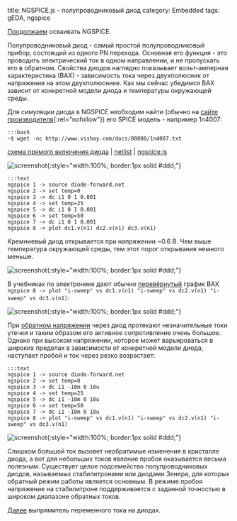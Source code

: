 title: NGSPICE.js - полупроводниковый диод
category: Embedded 
tags: gEDA, ngspice

[Продолжаем]({filename}../2016-10-28-ngspice-introduction/2016-10-28-ngspice-introduction.md) осваивать NGSPICE.

Полупроводниковый диод - самый простой полупроводниковый прибор, состоящий из одного PN перехода. Основная его функция - это проводить электрический ток в одном направлении, и не пропускать его в обратном. Свойства диодов наглядно показывает вольт-амперная характеристика (ВАХ) - зависимость тока через двухполюсник от напряжения на этом двухполюснике. Как мы сейчас убедимся ВАХ зависит от конкретной модели диода и температуры окружающей среды.

<!-- 
<a href="{attach}1n4007.txt"></a>
-->

Для симуляции диода в NGSPICE необходим найти (обычно на [сайте производителя](https://www.centralsemi.com/content/engineering/spicemodels/){:rel="nofollow"}) его SPICE модель - например 1n4007:

    :::bash
    ~$ wget -nc http://www.vishay.com/docs/88000/1n4007.txt

[схема прямого включения диода]({attach}diode-forward.sch) | [netlist]({attach}diode-forward.net) | [ngspice.js](https://ngspice.js.org/?gist=e93497542d39976cfcb6df1d193658c3)

![screenshot]({attach}show-img-diode-forward.png){:style="width:100%; border:1px solid #ddd;"}

    :::text
    ngspice 1 -> source diode-forward.net
    ngspice 2 -> set temp=0
    ngspice 3 -> dc i1 0 1 0.001
    ngspice 4 -> set temp=25
    ngspice 5 -> dc i1 0 1 0.001
    ngspice 6 -> set temp=50
    ngspice 7 -> dc i1 0 1 0.001
    ngspice 8 -> plot dc1.v(n1) dc2.v(n1) dc3.v(n1)

Кремниевый диод открывается при напряжении ~0.6 В. Чем выше температура окружающей среды, тем этот порог открывания немного меньше.

![screenshot]({attach}diode-forward-canvas.png){:style="width:100%; border:1px solid #ddd;"}

В учебниках по электронике дают обычно [перевёрнутый](https://ngspice.js.org/?gist=38b99db6363f932c6487c70c84502eb0) график ВАХ ```ngspice 8 -> plot "i-sweep" vs dc1.v(n1) "i-sweep" vs dc2.v(n1) "i-sweep" vs dc3.v(n1)```:

![screenshot]({attach}diode-forward-90-canvas.png){:style="width:100%; border:1px solid #ddd;"}

При [обратном напряжении](https://ngspice.js.org/?gist=31de19f98b10bfad7842b38ad3d99ce9) через диод протекают незначительные токи утечки и таким образом его активное сопротивление очень большое. Однако при высоком напряжении, которое может варьироваться в широких пределах в зависимости от конкретной модели диода, наступает пробой и ток через резко возрастает:

    :::text
    ngspice 1 -> source diode-forward.net
    ngspice 2 -> set temp=0
    ngspice 3 -> dc i1 -10m 0 10u
    ngspice 4 -> set temp=25
    ngspice 5 -> dc i1 -10m 0 10u
    ngspice 6 -> set temp=50
    ngspice 7 -> dc i1 -10m 0 10u
    ngspice 8 -> plot "i-sweep" vs dc1.v(n1) "i-sweep" vs dc2.v(n1) "i-sweep" vs dc3.v(n1)

![screenshot]({attach}diode-backward-90-canvas.png){:style="width:100%; border:1px solid #ddd;"}

Слишком большой ток вызовет необратимые изменения в кристалле диода, а вот для небольших токов явление пробоя оказывается весьма полезным. Существует целое подсемейство полупроводниковых диодов, называемых стабилитронами или диодами Зенера, для которых обратный режим работы является основным. В режиме пробоя напряжение на стабилитроне поддерживается с заданной точностью в широком диапазоне обратных токов.

[Далее]({filename}../2016-11-01-ngspice-rectifier/2016-11-01-ngspice-rectifier.md) выпрямитель переменного тока на диодах. 